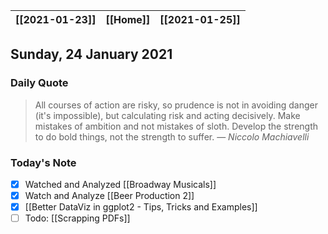 | [[2021-01-23]] | [[Home]] | [[2021-01-25]] |
| :------------: | :------: | :------------: |

## Sunday, 24 January 2021

### Daily Quote
> All courses of action are risky, so prudence is not in avoiding danger (it's impossible), but calculating risk and acting decisively. Make mistakes of ambition and not mistakes of sloth. Develop the strength to do bold things, not the strength to suffer.
> &mdash; <cite>Niccolo Machiavelli</cite>

### Today's Note

- [x] Watched and Analyzed [[Broadway Musicals]]
- [x] Watch and Analyze [[Beer Production 2]]  
- [x] [[Better DataViz in ggplot2 - Tips, Tricks and Examples]]
- [ ] Todo: [[Scrapping PDFs]]